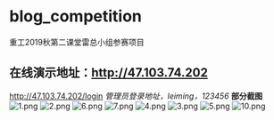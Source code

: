 # blog_competition
重工2019秋第二课堂雷总小组参赛项目
## 在线演示地址：http://47.103.74.202
http://47.103.74.202/login *管理员登录地址，leiming，123456*
**部分截图**
![1.png](https://i.loli.net/2019/09/16/mBeoN5jvSpWrKiq.png)
![2.png](https://i.loli.net/2019/09/16/ZTQ5RGeIDnfyrK2.png)
![6.png](https://i.loli.net/2019/09/16/UKw8QhGZuLAjzVo.png)
![7.png](https://i.loli.net/2019/09/16/k6j2zYUARQ8iXtC.png)
![4.png](https://i.loli.net/2019/09/16/SFNZGUeBcTvJpL7.png)
![3.png](https://i.loli.net/2019/09/16/RUv8hz6DI1cr7Hn.png)
![5.png](https://i.loli.net/2019/09/16/YS78vjucsdeTG9E.png)
![10.png](https://i.loli.net/2019/09/16/OlqWPfQ8n5c4teh.png)
